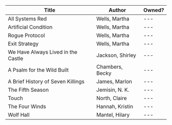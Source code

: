 | Title | Author | Owned? |  
| --- | --- | --- |  
| All Systems Red | Wells, Martha | --- |
| Artificial Condition | Wells, Martha | --- |  
| Rogue Protocol | Wells, Martha | --- |  
| Exit Strategy	| Wells, Martha | --- |  
| We Have Always Lived in the Castle | Jackson, Shirley | --- |  
| A Psalm for the Wild Built | Chambers, Becky | --- |  
| A Brief History of Seven Killings | James, Marlon | --- |  
| The Fifth Season | Jemisin, N. K. | --- |  
| Touch	| North, Claire | --- |  
| The Four Winds | Hannah, Kristin | --- |  
| Wolf Hall	| Mantel, Hilary | --- |  
